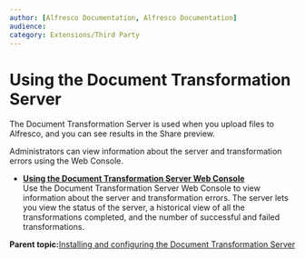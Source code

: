 ```yaml
---
author: [Alfresco Documentation, Alfresco Documentation]
audience: 
category: Extensions/Third Party
---
```


# Using the Document Transformation Server

The Document Transformation Server is used when you upload files to Alfresco, and you can see results in the Share preview.

Administrators can view information about the server and transformation errors using the Web Console.

-   **[Using the Document Transformation Server Web Console](../tasks/transerv-webconsole.md)**  
Use the Document Transformation Server Web Console to view information about the server and transformation errors. The server lets you view the status of the server, a historical view of all the transformations completed, and the number of successful and failed transformations.

**Parent topic:**[Installing and configuring the Document Transformation Server](../concepts/transerv-intro.md)


